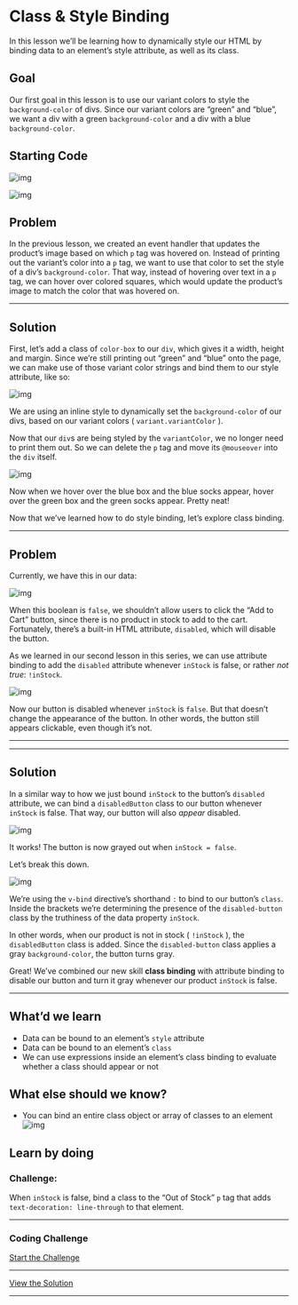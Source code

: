 # Class & Style Binding

In this lesson we’ll be learning how to dynamically style our HTML by  binding data to an element’s style attribute, as well as its class.

## Goal

Our first goal in this lesson is to use our variant colors to style the `background-color` of divs. Since our variant colors are “green” and “blue”, we want a div with a green `background-color` and a div with a blue `background-color`.

## Starting Code

![img](https://firebasestorage.googleapis.com/v0/b/vue-mastery.appspot.com/o/flamelink%2Fmedia%2F1578366041021_0.png?alt=media&token=56690ec8-02f9-4fc3-805b-7630347edb66)

![img](https://firebasestorage.googleapis.com/v0/b/vue-mastery.appspot.com/o/flamelink%2Fmedia%2F1578366041022_1.png?alt=media&token=cf9bc190-04eb-4c52-bf71-a50cef7527cd)

## Problem

In the previous lesson, we created an event handler that updates the product’s image based on which `p` tag was hovered on. Instead of printing out the variant’s color into a `p` tag, we want to use that color to set the style of a div’s `background-color`. That way, instead of hovering over text in a `p` tag, we can hover over colored squares, which would update the product’s image to match the color that was hovered on.

------

## Solution

First, let’s add a class of `color-box` to our `div`, which gives it a width, height and margin. Since we’re still printing  out “green” and “blue” onto the page, we can make use of those variant  color strings and bind them to our style attribute, like so:

![img](https://firebasestorage.googleapis.com/v0/b/vue-mastery.appspot.com/o/flamelink%2Fmedia%2F1578366050177_2.png?alt=media&token=b8513f71-e9ad-498c-821b-5a87be8c02ed)

We are using an inline style to dynamically set the `background-color` of our divs, based on our variant colors ( `variant.variantColor` ).

Now that our `div`s are being styled by the `variantColor`, we no longer need to print them out. So we can delete the `p` tag and move its `@mouseover` into the `div` itself.

![img](https://firebasestorage.googleapis.com/v0/b/vue-mastery.appspot.com/o/flamelink%2Fmedia%2F1578366054944_3.png?alt=media&token=80578948-a2af-4f92-a8fc-dd3f70e3454f)

Now when we hover over the blue box and the blue socks appear, hover over the green box and the green socks appear. Pretty neat!

Now that we’ve learned how to do style binding, let’s explore class binding.

------

## Problem

Currently, we have this in our data:

![img](https://firebasestorage.googleapis.com/v0/b/vue-mastery.appspot.com/o/flamelink%2Fmedia%2F1578366060422_4.png?alt=media&token=1c796222-ec7b-47f5-bae2-b8b4310b0e9d)

When this boolean is `false`, we shouldn’t allow users to  click the “Add to Cart” button, since there is no product in stock to  add to the cart. Fortunately, there’s a built-in HTML attribute, `disabled`, which will disable the button.

As we learned in our second lesson in this series, we can use attribute binding to add the `disabled` attribute whenever `inStock` is false, or rather *not true*: `!inStock`.

![img](https://firebasestorage.googleapis.com/v0/b/vue-mastery.appspot.com/o/flamelink%2Fmedia%2F1578366063603_5.png?alt=media&token=154fe8bd-caaa-496a-b2db-cfa03eecb7ee)

Now our button is disabled whenever `inStock` is `false`. But that doesn’t change the appearance of the button. In other words,  the button still appears clickable, even though it’s not.

------

------

## Solution

In a similar way to how we just bound `inStock` to the button’s `disabled` attribute, we can bind a `disabledButton` class to our button whenever `inStock` is false. That way, our button will also *appear* disabled.

![img](https://firebasestorage.googleapis.com/v0/b/vue-mastery.appspot.com/o/flamelink%2Fmedia%2F1578366063604_6.png?alt=media&token=e2d8acae-703b-4374-b98a-2d5e181e434f)

It works! The button is now grayed out when `inStock = false`.

Let’s break this down.

![img](https://firebasestorage.googleapis.com/v0/b/vue-mastery.appspot.com/o/flamelink%2Fmedia%2F1578366067323_7.png?alt=media&token=133e19c8-98e2-4d42-84ad-56dc4d44b371)

We’re using the `v-bind` directive’s shorthand `:` to bind to our button’s `class`.  Inside the brackets we’re determining the presence of the `disabled-button` class by the truthiness of the data property `inStock`.

In other words, when our product is not in stock ( `!inStock` ), the `disabledButton` class is added. Since the `disabled-button` class applies a gray `background-color`, the button turns gray.

Great! We’ve combined our new skill **class binding** with attribute binding to disable our button and turn it gray whenever our product `inStock` is false.

------

## What’d we learn

- Data can be bound to an element’s `style` attribute
- Data can be bound to an element’s `class`
- We can use expressions inside an element’s class binding to evaluate whether a class should appear or not

## What else should we know?

- You can bind an entire class object or array of classes to an element ![img](https://firebasestorage.googleapis.com/v0/b/vue-mastery.appspot.com/o/flamelink%2Fmedia%2F1578366071703_8.png?alt=media&token=7c097480-d2a2-4a50-9437-5e69d2c22679)

## Learn by doing

### Challenge:

When `inStock` is false, bind a class to the “Out of Stock” `p` tag that adds  `text-decoration: line-through` to that element.

---

### Coding Challenge

[Start the Challenge](https://codepen.io/GreggPollack/pen/XOvdZy) 

------

[View the Solution](https://codepen.io/GreggPollack/pen/YBmqaX)

---

